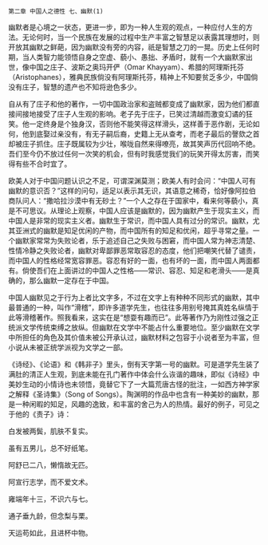     第二章 中国人之德性 七、幽默(1) 

   幽默者是心境之一状态，更进一步，即为一种人生观的观点，一种应付人生的方法。无论何时，当一个民族在发展的过程中生产丰富之智慧足以表露其理想时，则开放其幽默之鲜葩，因为幽默没有旁的内容，祇是智慧之刀的一晃。历史上任何时期，当人类智力能领悟自身之空虚、藐小、愚拙、矛盾时，就有一个大幽默家出世，像中国之庄子、波斯之奥玛开俨（Omar Khayyam）、希腊的阿理斯托芬（Aristophanes），雅典民族倘没有阿理斯托芬，精神上不知要贫乏多少，中国倘没有庄子，智慧的遗产也不知将逊色多少。

   自从有了庄子和他的著作，一切中国政治家和盗贼都变成了幽默家，因为他们都直接间接地接受了庄子人生观的影响。老子先于庄子，已笑过清越而激变幻谲的狂笑。他一定终身是个独身汉，否则他不能笑得这样滑头，这样善于恶作剧，无论如何，他到底娶过亲没有，有无子嗣后裔，史籍上无从查考，而老子最后的謦欬之首却被庄子抓住。庄子既属较为少壮，喉咙自然来得嘹亮，故其笑声历代回响不绝。吾们至今仍不放过任何一次笑的机会，但有时我感觉我们的玩笑开得太厉害，而笑得有些不合时宜了。

   欧美人对于中国问题认识之不足，可谓深渊莫测；欧美人有时会问：“中国人可有幽默的意识否？”这样的问句，适足以表示其无识，其语意之稀奇，恰好像阿拉伯商队问人：“撒哈拉沙漠中有无砂土？”一个人之存在于国家中，看来何等藐小，真是不可思议。从理论上观察，中国人应该是幽默的，因为幽默产生于现实主义，而中国人是非常的现实主义者。幽默生于常识，而中国人具有过分的常识。幽默，尤其亚洲式的幽默是知足优闲的产物，而中国所有的知足和优闲，超乎寻常之量。一个幽默家常常为失败论者，乐于追述自己之失败与困窘，而中国人常为神志清楚、性情冷静之失败论者，幽默对卑鄙罪恶常取容忍的态度，他们把嘲笑代替了谴责，而中国人的性格经常宽容罪恶。容忍有好的一面，也有坏的一面，而中国人两面都有。倘使吾们在上面讲过的中国人之性格——常识、容忍、知足和老滑头——是真确的，那么幽默一定存在于中国。

   中国人幽默见之于行为上者比文字多，不过在文字上有种种不同形式的幽默，其中最普通的一种，叫作“滑稽”，即许多道学先生，也往往多用别号掩其真姓名纵情于此等滑稽著作。照我看来，这实在是“想耍有趣而已”。此等著作乃为刚性过强之正统派文学传统束缚之放纵。但幽默在文学中不能占什么重要地位。至少幽默在文学中所担任的角色及其价值未被公开承认过，幽默材料之包容于小说者至为丰富，但小说从未被正统学派视为文学之一部。

   《诗经》、《论语》和《韩非子》里头，倒有天字第一号的幽默。可是道学先生装了满肚的清正人生观，到底未能在孔门著作中体会什么诙谐的趣味，即似《诗经》中美妙生动的小情诗也未领悟，竟替它下了一大篇荒唐古怪的批注，一如西方神学家之解释《圣诗集》（Song of Songs）。陶渊明的作品中也含有一种美妙的幽默，那是一种闲暇的知足，风趣的逸致，和丰富的舍己为人的热情。最好的例子，可见之于他的《责子》诗：

   白发被两鬓，肌肤不复实。

   虽有五男儿，总不好纸笔。

   阿舒已二八，懒惰故无匹。

   阿宣行志学，而不爱文术。

   雍端年十三，不识六与七。

   通子垂九龄，但念梨与栗。

   天运苟如此，且进杯中物。

